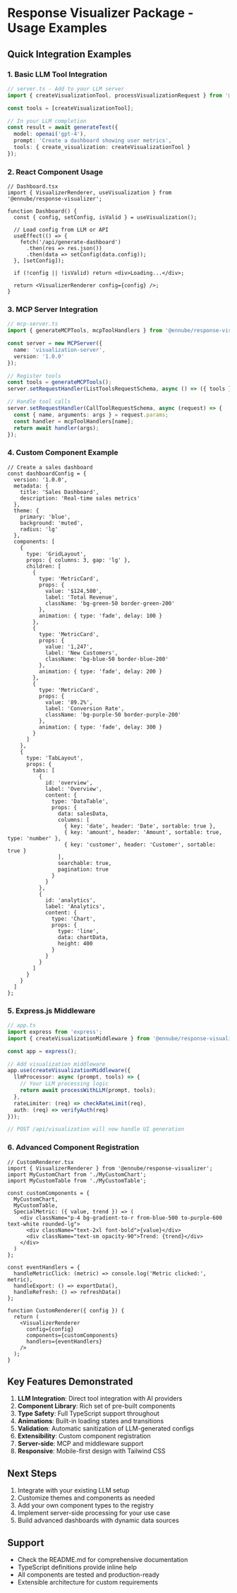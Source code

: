 # Response Visualizer Package - Usage Examples

## Quick Integration Examples

### 1. Basic LLM Tool Integration

```typescript
// server.ts - Add to your LLM server
import { createVisualizationTool, processVisualizationRequest } from '@ennube/response-visualizer/tools';

const tools = [createVisualizationTool];

// In your LLM completion
const result = await generateText({
  model: openai('gpt-4'),
  prompt: 'Create a dashboard showing user metrics',
  tools: { create_visualization: createVisualizationTool }
});
```

### 2. React Component Usage

```tsx
// Dashboard.tsx
import { VisualizerRenderer, useVisualization } from '@ennube/response-visualizer';

function Dashboard() {
  const { config, setConfig, isValid } = useVisualization();
  
  // Load config from LLM or API
  useEffect(() => {
    fetch('/api/generate-dashboard')
      .then(res => res.json())
      .then(data => setConfig(data.config));
  }, [setConfig]);

  if (!config || !isValid) return <div>Loading...</div>;
  
  return <VisualizerRenderer config={config} />;
}
```

### 3. MCP Server Integration

```typescript
// mcp-server.ts
import { generateMCPTools, mcpToolHandlers } from '@ennube/response-visualizer/tools';

const server = new MCPServer({
  name: 'visualization-server',
  version: '1.0.0'
});

// Register tools
const tools = generateMCPTools();
server.setRequestHandler(ListToolsRequestSchema, async () => ({ tools }));

// Handle tool calls
server.setRequestHandler(CallToolRequestSchema, async (request) => {
  const { name, arguments: args } = request.params;
  const handler = mcpToolHandlers[name];
  return await handler(args);
});
```

### 4. Custom Component Example

```tsx
// Create a sales dashboard
const dashboardConfig = {
  version: '1.0.0',
  metadata: {
    title: 'Sales Dashboard',
    description: 'Real-time sales metrics'
  },
  theme: {
    primary: 'blue',
    background: 'muted',
    radius: 'lg'
  },
  components: [
    {
      type: 'GridLayout',
      props: { columns: 3, gap: 'lg' },
      children: [
        {
          type: 'MetricCard',
          props: {
            value: '$124,580',
            label: 'Total Revenue',
            className: 'bg-green-50 border-green-200'
          },
          animation: { type: 'fade', delay: 100 }
        },
        {
          type: 'MetricCard',
          props: {
            value: '1,247',
            label: 'New Customers',
            className: 'bg-blue-50 border-blue-200'
          },
          animation: { type: 'fade', delay: 200 }
        },
        {
          type: 'MetricCard',
          props: {
            value: '89.2%',
            label: 'Conversion Rate',
            className: 'bg-purple-50 border-purple-200'
          },
          animation: { type: 'fade', delay: 300 }
        }
      ]
    },
    {
      type: 'TabLayout',
      props: {
        tabs: [
          {
            id: 'overview',
            label: 'Overview',
            content: {
              type: 'DataTable',
              props: {
                data: salesData,
                columns: [
                  { key: 'date', header: 'Date', sortable: true },
                  { key: 'amount', header: 'Amount', sortable: true, type: 'number' },
                  { key: 'customer', header: 'Customer', sortable: true }
                ],
                searchable: true,
                pagination: true
              }
            }
          },
          {
            id: 'analytics',
            label: 'Analytics',
            content: {
              type: 'Chart',
              props: {
                type: 'line',
                data: chartData,
                height: 400
              }
            }
          }
        ]
      }
    }
  ]
};
```

### 5. Express.js Middleware

```typescript
// app.ts
import express from 'express';
import { createVisualizationMiddleware } from '@ennube/response-visualizer/tools';

const app = express();

// Add visualization middleware
app.use(createVisualizationMiddleware({
  llmProcessor: async (prompt, tools) => {
    // Your LLM processing logic
    return await processWithLLM(prompt, tools);
  },
  rateLimiter: (req) => checkRateLimit(req),
  auth: (req) => verifyAuth(req)
}));

// POST /api/visualization will now handle UI generation
```

### 6. Advanced Component Registration

```tsx
// CustomRenderer.tsx
import { VisualizerRenderer } from '@ennube/response-visualizer';
import MyCustomChart from './MyCustomChart';
import MyCustomTable from './MyCustomTable';

const customComponents = {
  MyCustomChart,
  MyCustomTable,
  SpecialMetric: ({ value, trend }) => (
    <div className="p-4 bg-gradient-to-r from-blue-500 to-purple-600 text-white rounded-lg">
      <div className="text-2xl font-bold">{value}</div>
      <div className="text-sm opacity-90">Trend: {trend}</div>
    </div>
  )
};

const eventHandlers = {
  handleMetricClick: (metric) => console.log('Metric clicked:', metric),
  handleExport: () => exportData(),
  handleRefresh: () => refreshData()
};

function CustomRenderer({ config }) {
  return (
    <VisualizerRenderer
      config={config}
      components={customComponents}
      handlers={eventHandlers}
    />
  );
}
```

## Key Features Demonstrated

1. **LLM Integration**: Direct tool integration with AI providers
2. **Component Library**: Rich set of pre-built components
3. **Type Safety**: Full TypeScript support throughout
4. **Animations**: Built-in loading states and transitions
5. **Validation**: Automatic sanitization of LLM-generated configs
6. **Extensibility**: Custom component registration
7. **Server-side**: MCP and middleware support
8. **Responsive**: Mobile-first design with Tailwind CSS

## Next Steps

1. Integrate with your existing LLM setup
2. Customize themes and components as needed
3. Add your own component types to the registry
4. Implement server-side processing for your use case
5. Build advanced dashboards with dynamic data sources

## Support

- Check the README.md for comprehensive documentation
- TypeScript definitions provide inline help
- All components are tested and production-ready
- Extensible architecture for custom requirements
